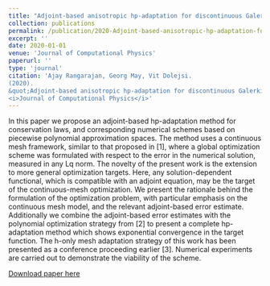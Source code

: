```yaml
---
title: "Adjoint-based anisotropic hp-adaptation for discontinuous Galerkin methods using a continuous mesh model"
collection: publications
permalink: /publication/2020-Adjoint-based-anisotropic-hp-adaptation-for-discontinuous-Galerkin-methods-using-a-continuous-mesh-model
excerpt: ''
date: 2020-01-01
venue: 'Journal of Computational Physics'
paperurl: ''
type: 'journal'
citation: 'Ajay Rangarajan, Georg May, Vit Dolejsi.
(2020).
&quot;Adjoint-based anisotropic hp-adaptation for discontinuous Galerkin methods using a continuous mesh model.&quot;
<i>Journal of Computational Physics</i>'
---
```

In this paper we propose an adjoint-based hp-adaptation method for conservation laws, and corresponding numerical schemes based on piecewise polynomial approximation spaces. The method uses a continuous mesh framework, similar to that proposed in [1], where a global optimization scheme was formulated with respect to the error in the numerical solution, measured in any Lq norm. The novelty of the present work is the extension to more general optimization targets. Here, any solution-dependent functional, which is compatible with an adjoint equation, may be the target of the continuous-mesh optimization. We present the rationale behind the formulation of the optimization problem, with particular emphasis on the continuous mesh model, and the relevant adjoint-based error estimate. Additionally we combine the adjoint-based error estimates with the polynomial optimization strategy from [2] to present a complete hp-adaptation method which shows exponential convergence in the target function. The h-only mesh adaptation strategy of this work has been presented as a conference proceeding earlier [3]. Numerical experiments are carried out to demonstrate the viability of the scheme.

[Download paper here](https://www.sciencedirect.com/science/article/pii/S0021999120300954)